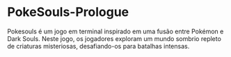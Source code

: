 # PokeSouls-Prologue
 Pokesouls é um jogo em terminal inspirado em uma fusão entre Pokémon e Dark Souls. Neste jogo, os jogadores exploram um mundo sombrio repleto de criaturas misteriosas, desafiando-os para batalhas intensas.
